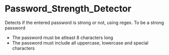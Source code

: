 # Password_Strength_Detector
Detects if the entered password is strong or not, using regex.
To be a strong password
* The password must be atleast 8 characters long
* The password must include all uppercase, lowercase and special characters
